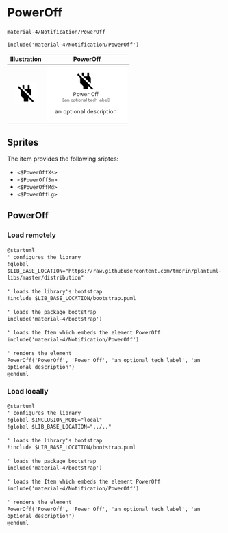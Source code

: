 # PowerOff


```text
material-4/Notification/PowerOff
```

```text
include('material-4/Notification/PowerOff')
```



| Illustration | PowerOff |
| :---: | :---: |
| ![illustration for Illustration](../../material-4/Notification/PowerOff.png) | ![illustration for PowerOff](../../material-4/Notification/PowerOff.Local.png) |



## Sprites
The item provides the following sriptes:

- `<$PowerOffXs>`
- `<$PowerOffSm>`
- `<$PowerOffMd>`
- `<$PowerOffLg>`





## PowerOff

### Load remotely
```plantuml
@startuml
' configures the library
!global $LIB_BASE_LOCATION="https://raw.githubusercontent.com/tmorin/plantuml-libs/master/distribution"

' loads the library's bootstrap
!include $LIB_BASE_LOCATION/bootstrap.puml

' loads the package bootstrap
include('material-4/bootstrap')

' loads the Item which embeds the element PowerOff
include('material-4/Notification/PowerOff')

' renders the element
PowerOff('PowerOff', 'Power Off', 'an optional tech label', 'an optional description')
@enduml
```

### Load locally
```plantuml
@startuml
' configures the library
!global $INCLUSION_MODE="local"
!global $LIB_BASE_LOCATION="../.."

' loads the library's bootstrap
!include $LIB_BASE_LOCATION/bootstrap.puml

' loads the package bootstrap
include('material-4/bootstrap')

' loads the Item which embeds the element PowerOff
include('material-4/Notification/PowerOff')

' renders the element
PowerOff('PowerOff', 'Power Off', 'an optional tech label', 'an optional description')
@enduml
```

